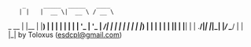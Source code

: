         _     _____  _____   ____  
       | |   |  __ \|  __ \ / __ \ 
  _ __ | |__ | |__) | |  | | |  | |
 | '_ \| '_ \|  ___/| |  | | |  | |
 | |_) | | | | |    | |__| | |__| |
 | .__/|_| |_|_|    |_____/ \____/ 
 | |                               
 |_|   by Toloxus (esdcpl@gmail.com)
